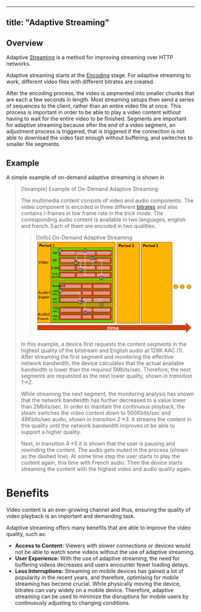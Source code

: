 
---
title: "Adaptive Streaming"
---

## Overview

Adaptive [Streaming](streaming/Streaming.md) is a method for improving streaming over HTTP networks.

Adaptive streaming starts at the [Encoding](streaming/Encoding.md) stage.
For adaptive streaming to work, different video files with different bitrates are created.

After the encoding process, the video is seqmented into smaller chunks that are each a few seconds in length. 
Most streaming setups then send a series of sequences to the client, rather than an entire video file at once.
This process is important in order to be able to play a video content without having to wait for the entire video to be finished.
Segments are important for adaptive streaming because after the end of a video segment, an adjustment process is triggered, that is triggered if the connection is not able to download the video fast enough without buffering, and switeches to smaller file segments.

## Example

A simple example of on-demand adaptive streaming is shown in 

> [!example] Example of On-Demand Adaptive Streaming
> 
> The multimedia content consists of video and audio components.
> The video component is encoded in three different [bitrates](streaming/Bitrate.md) and also contains I-frames in low frame rate in the *trick mode*.
> The corresponding audio content is available in two languages, english and french.
> Each of them are encoded in two qualities.
> >[!info] On-Demand Adaptive Streaming
> > ![example-on-demand-adaptive-streaming](figures/example-on-demand-adaptive-streaming.png)
> 
> In this example, a device first requests the content seqments in the highest quality of the bitstream and English audio at 128K AAC (1).
> After streaming the first segment and monitoring the effective network bandwidth, the device calculates that the actual available bandwidth is lower than the required 5Mbits/sec.
> Therefore, the next segments are requested as the next lower quality, *shown in transition 1->2*.
> 
> While streaming the next segment, the monitoring analysis has shown that the network bandwidth has further decreased to a value lower than 2Mbits/sec. In order to maintain the continuous playback, the steam switches the video content down to 500Kbits/sec and 48Kbits/sec audio, *shown in transition 2->3*.
> It streams the content in this quality until the network bandwidth improves ot be able to support a higher quality.
> 
> Next, in transition 4->5 it is shown that the user is pausing and rewinding the content. 
> The audio gets muted in the process (shown as the dashed line). 
> At some time step the user starts to play the content again, this time with French audio. Then the device starts streaming the content with the highest video and audio quality again.

# Benefits

Video content is an ever-growing channel and thus, ensuring the quality of video playback is an important and demanding task.

Adaptive streaming offers many benefits that are able to improve the video quality, such as:

* **Access to Content:** Viewers with slower connections or devices would not be able to watch some videos without the use of adaptive streaming.
* **User Experience:** With the use of adaptive streaming, the need for buffering videos decreases and users encounter fewer loading delays.
* **Less Interruptions:** Streaming on mobile devices has gained a lot of popularity in the recent years, and therefore, optimising for mobile streaming has become crucial. While physically moving the device, bitrates can vary widely on a mobile device. Therefore, adaptive streaming can be used to minimize the disruptions for mobile users by continuously adjusting to changing conditions.